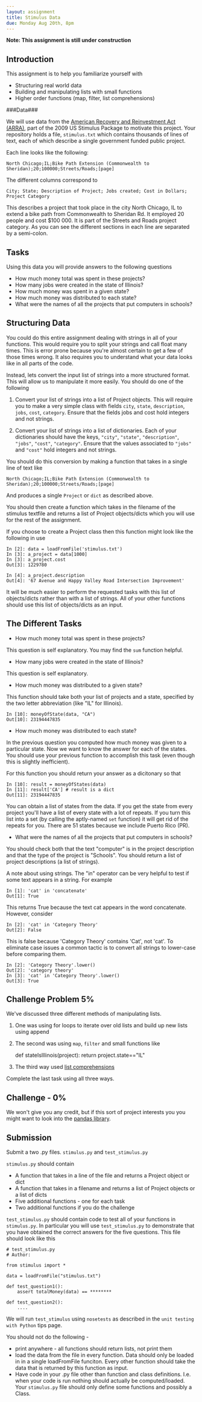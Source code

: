 ```yaml
---
layout: assignment 
title: Stimulus Data
due: Monday Aug 20th, 8pm
---
```


**Note: This assignment is still under construction**

Introduction 
------------

This assignment is to help you familiarize yourself with

* Structuring real world data
* Building and manipulating lists with small functions
* Higher order functions (map, filter, list comprehensions)

###Data###

We will use data from the [American Recovery and Reinvestment Act (ARRA)](http://en.wikipedia.org/wiki/American_Recovery_and_Reinvestment_Act_of_2009), part of the 2009 US Stimulus Package to motivate this project. Your repository holds a file, `stimulus.txt` which contains thousands of lines of text, each of which describe a single government funded public project. 

Each line looks like the following:

    North Chicago;IL;Bike Path Extension (Commonwealth to Sheridan);20;100000;Streets/Roads;[page]

The different columns correspond to 
    
    City; State; Description of Project; Jobs created; Cost in Dollars; Project Category

This describes a project that took place in the city North Chicago, IL to extend a bike path from Commonwealth to Sheridan Rd. It employed 20 people and cost $100 000. It is part of the Streets and Roads project category. 
As you can see the different sections in each line are separated by a semi-colon. 

Tasks
-----

Using this data you will provide answers to the following questions

* How much money total was spent in these projects?
* How many jobs were created in the state of Illinois?
* How much money was spent in a given state?
* How much money was distributed to each state?
* What were the names of all the projects that put computers in schools?

Structuring Data
----------------

You could do this entire assignment dealing with strings in all of your functions. This would require you to split your strings and call float many times. This is error prone because you're almost certain to get a few of those times wrong. It also requires you to understand what your data looks like in all parts of the code. 

Instead, lets convert the input list of strings into a more structured format. This will allow us to manipulate it more easily. You should do one of the following

1. Convert your list of strings into a list of Project objects. This will require you to make a very simple class with fields `city`, `state`, `description`, `jobs`, `cost`, `category`. Ensure that the fields jobs and cost hold integers and not strings.

2. Convert your list of strings into a list of dictionaries. Each of your dictionaries should have the keys, `"city"`, `"state"`, `"description"`, `"jobs"`, `"cost"`, `"category"`. Ensure that the values associated to `"jobs"` and `"cost"` hold integers and not strings. 

You should do this conversion by making a function that takes in a single line of text like 

    North Chicago;IL;Bike Path Extension (Commonwealth to Sheridan);20;100000;Streets/Roads;[page]

And produces a single `Project` or `dict` as described above. 

You should then create a function which takes in the filename of the stimulus textfile and returns a list of Project objects/dicts which you will use for the rest of the assignment. 

If you choose to create a Project class then this function might look like the following in use

    In [2]: data = loadFromFile('stimulus.txt')
    In [3]: a_project = data[1000]
    In [3]: a_project.cost
    Out[3]: 1229780

    In [4]: a_project.description
    Out[4]: '67 Avenue and Happy Valley Road Intersection Improvement'

It will be much easier to perform the requested tasks with this list of
objects/dicts rather than with a list of strings. All of your other functions
should use this list of objects/dicts as an input. 

The Different Tasks
-------------------

* How much money total was spent in these projects? 

This question is self explanatory. You may find the `sum` function helpful.

* How many jobs were created in the state of Illinois?

This question is self explanatory.

* How much money was distributed to a given state?

This function should take both your list of projects and a state, specified by the two letter abbreviation (like "IL" for Illinois).
    
    In [10]: moneyOfState(data, "CA")
    Out[10]: 23194447835

* How much money was distributed to each state?

In the previous question you computed how much money was given to a particular state. Now we want to know the answer for each of the states. You should use your previous function to accomplish this task (even though this is slightly inefficient).

For this function you should return your answer as a dicitonary so that  
    
    In [10]: result = moneyOfStates(data)
    In [11]: result['CA'] # result is a dict
    Out[11]: 23194447835

You can obtain a list of states from the data. If you get the state from every project you'll have a list of every state with a lot of repeats. If you turn this list into a set (by calling the aptly-named `set` function) it will get rid of the repeats for you. There are 51 states because we include Puerto Rico (PR).

* What were the names of all the projects that put computers in schools?

You should check both that the text "computer" is in the project description
and that the type of the project is "Schools". You should return a list of
project descriptions (a list of strings). 

A note about using strings. The "in" operator can be very helpful to test if some text appears in a string. For example

    In [1]: 'cat' in 'concatenate'
    Out[1]: True
    
This returns True because the text cat appears in the word concatenate. However, consider 

    In [2]: 'cat' in 'Category Theory'
    Out[2]: False

This is false because 'Category Theory' contains 'Cat', not 'cat'. To eliminate case issues a common tactic is to convert all strings to lower-case before comparing them. 

    In [2]: 'Category Theory'.lower()
    Out[2]: 'category theory'
    In [3]: 'cat' in 'Category Theory'.lower()
    Out[3]: True

Challenge Problem 5%
--------------------

We've discussed three different methods of manipulating lists. 

1. One was using for loops to iterate over old lists and build up new lists using append
2. The second was using `map`, `filter` and small functions like 

    def stateIsIllinois(project):
        return project.state=="IL"

3. The third way used [list comprehensions](http://docs.python.org/tutorial/datastructures.html#list-comprehensions)

Complete the last task using all three ways. 


Challenge - 0%
--------------

We won't give you any credit, but if this sort of project interests you you
might want to look into the [pandas library](http://pandas.pydata.org/).

Submission
----------
Submit a two .py files. `stimulus.py` and `test_stimulus.py`


`stimulus.py` should contain 

* A function that takes in a line of the file and returns a Project object or dict
* A function that takes in a filename and returns a list of Project objects or a list of dicts
* Five additional functions - one for each task
* Two additional functions if you do the challenge

`test_stimulus.py` should contain code to test all of your functions in `stimulus.py`. In particular you will use `test_stimulus.py` to demonstrate that you have obtained the correct answers for the five questions. This file should look like this

    # test_stimulus.py
    # Author: 

    from stimulus import *

    data = loadFromFile("stimulus.txt")

    def test_question1():
        assert totalMoney(data) == ********

    def test_question2():
        ....

We will run `test_stimulus` using `nosetests` as described in the `unit testing with Python` tips page. 
        
You should not do the following - 

* print anywhere - all functions should return lists, not print them
* load the data from the file in every function. Data should only be loaded in in a single loadFromFile funciton. Every other function should take the data that is returned by this function as input.
* Have code in your .py file other than function and class definitions. I.e. when your code is run nothing should actually be computed/loaded. Your `stimulus.py` file should only define some functions and possibly a Class.
